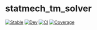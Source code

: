 # statmech_tm_solver

[![Stable](https://img.shields.io/badge/docs-stable-blue.svg)](https://wei.tang.nju@gmail.com.github.io/statmech_tm_solver.jl/stable)
[![Dev](https://img.shields.io/badge/docs-dev-blue.svg)](https://wei.tang.nju@gmail.com.github.io/statmech_tm_solver.jl/dev)
[![CI](https://github.com/tangwei94/statmech_tm_solver.jl/actions/workflows/ci.yml/badge.svg)](https://github.com/tangwei94/statmech_tm_solver.jl/actions/workflows/ci.yml)
[![Coverage](https://codecov.io/gh/wei.tang.nju@gmail.com/statmech_tm_solver.jl/branch/master/graph/badge.svg)](https://codecov.io/gh/wei.tang.nju@gmail.com/statmech_tm_solver.jl)
